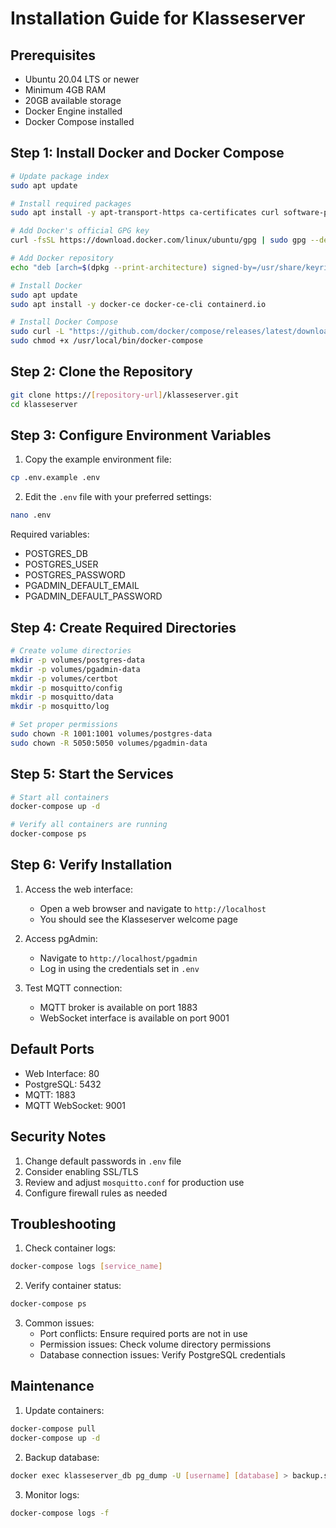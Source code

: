 # Installation Guide for Klasseserver

## Prerequisites
- Ubuntu 20.04 LTS or newer
- Minimum 4GB RAM
- 20GB available storage
- Docker Engine installed
- Docker Compose installed

## Step 1: Install Docker and Docker Compose
```bash
# Update package index
sudo apt update

# Install required packages
sudo apt install -y apt-transport-https ca-certificates curl software-properties-common

# Add Docker's official GPG key
curl -fsSL https://download.docker.com/linux/ubuntu/gpg | sudo gpg --dearmor -o /usr/share/keyrings/docker-archive-keyring.gpg

# Add Docker repository
echo "deb [arch=$(dpkg --print-architecture) signed-by=/usr/share/keyrings/docker-archive-keyring.gpg] https://download.docker.com/linux/ubuntu $(lsb_release -cs) stable" | sudo tee /etc/apt/sources.list.d/docker.list > /dev/null

# Install Docker
sudo apt update
sudo apt install -y docker-ce docker-ce-cli containerd.io

# Install Docker Compose
sudo curl -L "https://github.com/docker/compose/releases/latest/download/docker-compose-$(uname -s)-$(uname -m)" -o /usr/local/bin/docker-compose
sudo chmod +x /usr/local/bin/docker-compose
```

## Step 2: Clone the Repository
```bash
git clone https://[repository-url]/klasseserver.git
cd klasseserver
```

## Step 3: Configure Environment Variables
1. Copy the example environment file:
```bash
cp .env.example .env
```

2. Edit the `.env` file with your preferred settings:
```bash
nano .env
```

Required variables:
- POSTGRES_DB
- POSTGRES_USER
- POSTGRES_PASSWORD
- PGADMIN_DEFAULT_EMAIL
- PGADMIN_DEFAULT_PASSWORD

## Step 4: Create Required Directories
```bash
# Create volume directories
mkdir -p volumes/postgres-data
mkdir -p volumes/pgadmin-data
mkdir -p volumes/certbot
mkdir -p mosquitto/config
mkdir -p mosquitto/data
mkdir -p mosquitto/log

# Set proper permissions
sudo chown -R 1001:1001 volumes/postgres-data
sudo chown -R 5050:5050 volumes/pgadmin-data
```

## Step 5: Start the Services
```bash
# Start all containers
docker-compose up -d

# Verify all containers are running
docker-compose ps
```

## Step 6: Verify Installation
1. Access the web interface:
   - Open a web browser and navigate to `http://localhost`
   - You should see the Klasseserver welcome page

2. Access pgAdmin:
   - Navigate to `http://localhost/pgadmin`
   - Log in using the credentials set in `.env`

3. Test MQTT connection:
   - MQTT broker is available on port 1883
   - WebSocket interface is available on port 9001

## Default Ports
- Web Interface: 80
- PostgreSQL: 5432
- MQTT: 1883
- MQTT WebSocket: 9001

## Security Notes
1. Change default passwords in `.env` file
2. Consider enabling SSL/TLS
3. Review and adjust `mosquitto.conf` for production use
4. Configure firewall rules as needed

## Troubleshooting
1. Check container logs:
```bash
docker-compose logs [service_name]
```

2. Verify container status:
```bash
docker-compose ps
```

3. Common issues:
   - Port conflicts: Ensure required ports are not in use
   - Permission issues: Check volume directory permissions
   - Database connection issues: Verify PostgreSQL credentials

## Maintenance
1. Update containers:
```bash
docker-compose pull
docker-compose up -d
```

2. Backup database:
```bash
docker exec klasseserver_db pg_dump -U [username] [database] > backup.sql
```

3. Monitor logs:
```bash
docker-compose logs -f
```